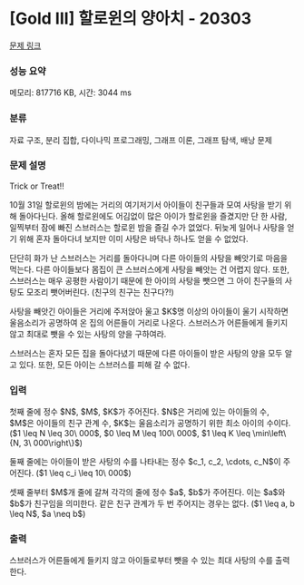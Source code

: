 # [Gold III] 할로윈의 양아치 - 20303 

[문제 링크](https://www.acmicpc.net/problem/20303) 

### 성능 요약

메모리: 817716 KB, 시간: 3044 ms

### 분류

자료 구조, 분리 집합, 다이나믹 프로그래밍, 그래프 이론, 그래프 탐색, 배낭 문제

### 문제 설명

<p>Trick or Treat!!</p>

<p>10월 31일 할로윈의 밤에는 거리의 여기저기서 아이들이 친구들과 모여 사탕을 받기 위해 돌아다닌다. 올해 할로윈에도 어김없이 많은 아이가 할로윈을 즐겼지만 단 한 사람, 일찍부터 잠에 빠진 스브러스는 할로윈 밤을 즐길 수가 없었다. 뒤늦게 일어나 사탕을 얻기 위해 혼자 돌아다녀 보지만 이미 사탕은 바닥나 하나도 얻을 수 없었다.</p>

<p>단단히 화가 난 스브러스는 거리를 돌아다니며 다른 아이들의 사탕을 빼앗기로 마음을 먹는다. 다른 아이들보다 몸집이 큰 스브러스에게 사탕을 빼앗는 건 어렵지 않다. 또한, 스브러스는 매우 공평한 사람이기 때문에 한 아이의 사탕을 뺏으면 그 아이 친구들의 사탕도 모조리 뺏어버린다. (친구의 친구는 친구다?!)</p>

<p>사탕을 빼앗긴 아이들은 거리에 주저앉아 울고 $K$명 이상의 아이들이 울기 시작하면 울음소리가 공명하여 온 집의 어른들이 거리로 나온다. 스브러스가 어른들에게 들키지 않고 최대로 뺏을 수 있는 사탕의 양을 구하여라.</p>

<p>스브러스는 혼자 모든 집을 돌아다녔기 때문에 다른 아이들이 받은 사탕의 양을 모두 알고 있다. 또한, 모든 아이는 스브러스를 피해 갈 수 없다.</p>

### 입력 

 <p>첫째 줄에 정수 $N$, $M$, $K$가 주어진다. $N$은 거리에 있는 아이들의 수, $M$은 아이들의 친구 관계 수, $K$는 울음소리가 공명하기 위한 최소 아이의 수이다. ($1 \leq N \leq 30\ 000$, $0 \leq M \leq 100\ 000$, $1 \leq K \leq \min\left\{N, 3\ 000\right\}$)</p>

<p>둘째 줄에는 아이들이 받은 사탕의 수를 나타내는 정수 $c_1, c_2, \cdots, c_N$이 주어진다. ($1 \leq c_i \leq 10\ 000$)</p>

<p>셋째 줄부터 $M$개 줄에 갈쳐 각각의 줄에 정수 $a$, $b$가 주어진다. 이는 $a$와 $b$가 친구임을 의미한다. 같은 친구 관계가 두 번 주어지는 경우는 없다. ($1 \leq a, b \leq N$, $a \neq b$)</p>

### 출력 

 <p>스브러스가 어른들에게 들키지 않고 아이들로부터 뺏을 수 있는 최대 사탕의 수를 출력한다.</p>

